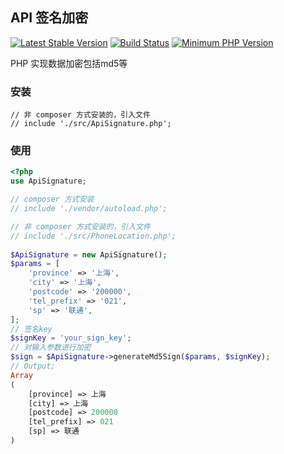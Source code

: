 ## API 签名加密
[![Latest Stable Version](https://img.shields.io/packagist/v/shitoudev/phone-location.svg)](https://packagist.org/packages/shitoudev/phone-location)
[![Build Status](https://travis-ci.org/shitoudev/phone-location.svg?style=flat-square&branch=master)](https://travis-ci.org/shitoudev/phone-location)
[![Minimum PHP Version](https://img.shields.io/badge/php-%3E%3D%205.6-8892BF.svg)](https://php.net/)


PHP 实现数据加密包括md5等 

### 安装
```
// 非 composer 方式安装的，引入文件
// include './src/ApiSignature.php';
```

### 使用
```php
<?php
use ApiSignature;

// composer 方式安装
// include './vendor/autoload.php';

// 非 composer 方式安装的，引入文件
// include './src/PhoneLocation.php';
	
$ApiSignature = new ApiSignature();
$params = [
    'province' => '上海',
    'city' => '上海',
    'postcode' => '200000',
    'tel_prefix' => '021',
    'sp' => '联通',
];
// 签名key
$signKey = 'your_sign_key';
// 对输入参数进行加密
$sign = $ApiSignature->generateMd5Sign($params, $signKey);
// Output;
Array
(
    [province] => 上海
    [city] => 上海
    [postcode] => 200000
    [tel_prefix] => 021
    [sp] => 联通
)
```
